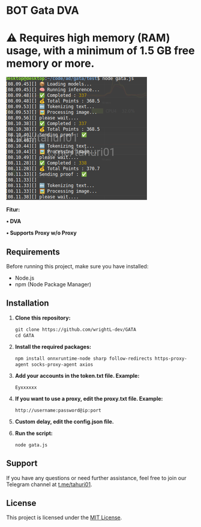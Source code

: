 # BOT Gata DVA

# ⚠️ Requires high memory (RAM) usage, with a minimum of 1.5 GB free memory or more.

![Fitur Gata](Gata.png)

**Fitur:**

**• DVA**

**• Supports Proxy w/o Proxy**

## Requirements

Before running this project, make sure you have installed:

- Node.js
- npm (Node Package Manager)

## Installation

1. **Clone this repository:**

    ```plaintext
    git clone https://github.com/wrightL-dev/GATA
    cd GATA

2. **Install the required packages:**

    ```plaintext
    npm install onnxruntime-node sharp follow-redirects https-proxy-agent socks-proxy-agent axios

3. **Add your accounts in the token.txt file. Example:**

    ```plaintext
   Eyxxxxxx

4. **If you want to use a proxy, edit the proxy.txt file. Example:**
   ```plaintext
   http://username:password@ip:port
   
5. **Custom delay, edit the config.json file.**

6. **Run the script:**
   ```plaintext
   node gata.js
   
## Support

If you have any questions or need further assistance, feel free to join our Telegram channel at [t.me/tahuri01](https://t.me/tahuri01).

## License

This project is licensed under the [MIT License](LICENSE).
